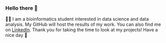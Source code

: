 ### Hello there 👋
👩‍💻 I am a bioinformatics student interested in data science and data analysis. My GitHub will host the results of my work. You can also find me on [LinkedIn](https://www.linkedin.com/in/martyna-szulc-5101ab221/).
Thank you for taking the time to look at my projects!  Have a nice day 🌷
<!--
**martynaszulc/martynaszulc** is a ✨ _special_ ✨ repository because its `README.md` (this file) appears on your GitHub profile.

Here are some ideas to get you started:

- 🔭 I’m currently working on ...
- 🌱 I’m currently learning ...
- 👯 I’m looking to collaborate on ...
- 🤔 I’m looking for help with ...
- 💬 Ask me about ...
- 📫 How to reach me: ...
- 😄 Pronouns: ...
- ⚡ Fun fact: ...
-->
